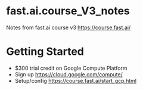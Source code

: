 # fast.ai.course_V3_notes
Notes from fast.ai course v3 https://course.fast.ai/

# Getting Started
* $300 trial credit on Google Compute Platform 
* Sign up https://cloud.google.com/compute/
* Setup/config https://course.fast.ai/start_gcp.html
